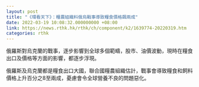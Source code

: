```yaml
---
layout: post
title: "《環看天下》：糧農組織料俄烏戰事導致糧食價格飆兩成"
date: 2022-03-19 10:08:32.000000000 +08:00
link: https://news.rthk.hk/rthk/ch/component/k2/1639774-20220319.htm
categories: rthk
---
```


俄羅斯對烏克蘭的戰事，逐步影響到全球多個範疇，股市、油價波動，現時在糧食出口及價格等方面的影響，都逐步浮現。

俄羅斯及烏克蘭都是糧食出口大國，聯合國糧農組織估計，戰事會導致糧食和飼料價格上升百分之8至兩成，憂慮會令全球營養不良的問題惡化。
